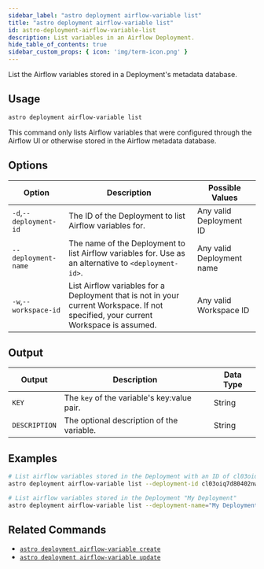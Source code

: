 ```yaml
---
sidebar_label: "astro deployment airflow-variable list"
title: "astro deployment airflow-variable list"
id: astro-deployment-airflow-variable-list
description: List variables in an Airflow Deployment.
hide_table_of_contents: true
sidebar_custom_props: { icon: 'img/term-icon.png' } 
---
```


List the Airflow variables stored in a Deployment's metadata database. 

## Usage

```sh
astro deployment airflow-variable list
```

This command only lists Airflow variables that were configured through the Airflow UI or otherwise stored in the Airflow metadata database. 

## Options

| Option                         | Description                                                                            | Possible Values                                                                |
| ------------------------------ | -------------------------------------------------------------------------------------- | ------------------------------------------------------------------------------ |
| `-d`,`--deployment-id`           |    The ID of the Deployment to list Airflow variables for.                                                | Any valid Deployment ID |
| `--deployment-name` | The name of the Deployment to list Airflow variables for. Use as an alternative to `<deployment-id>`. | Any valid Deployment name                                            |
| `-w`,`--workspace-id`          | List Airflow variables for a Deployment that is not in your current Workspace. If not specified, your current Workspace is assumed.           | Any valid Workspace ID                                                         |

## Output

| Output  | Description                                       | Data Type |
| ------- | ------------------------------------------------- | --------- |
| `KEY`  | The `key` of the variable's key:value pair.                    | String    |
| `DESCRIPTION` | The optional description of the variable. | String    |

## Examples

```bash
# List airflow variables stored in the Deployment with an ID of cl03oiq7d80402nwn7fsl3dmv
astro deployment airflow-variable list --deployment-id cl03oiq7d80402nwn7fsl3dmv

# List airflow variables stored in the Deployment "My Deployment"
astro deployment airflow-variable list --deployment-name="My Deployment"
```

## Related Commands

- [`astro deployment airflow-variable create`](cli/astro-deployment-airflow-variable-create.md)
- [`astro deployment airflow-variable update`](cli/astro-deployment-airflow-variable-update.md)
